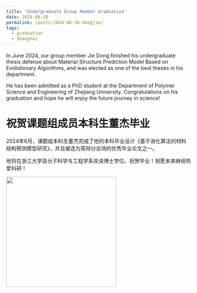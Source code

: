 ```yaml
---
title: 'Undergraduate Group Member Graduation'
date: 2024-06-30
permalink: /posts/2024-06-30-dongjie/
tags:
  - graduation
  - Shanghai
---
```


In June 2024, our group member Jie Dong finished his undergraduate thesis defense about 
Material Structure Prediction Model Based on Evolutionary Algorithms, and was elected as one of the best theses in his department.

He has been admitted as a PhD student at the Department of Polymer Science and Engineering of Zhejiang University. 
Congratulations on his graduation and hope he will enjoy the future journey in science!

祝贺课题组成员本科生董杰毕业
======

2024年6月，课题组本科生董杰完成了他的本科毕业设计《基于进化算法的材料结构预测模型研究》，并且被选为答辩分会场的优秀毕业论文之一。

他将在浙江大学高分子科学与工程学系攻读博士学位。祝贺毕业！祝愿未来继续热爱科研！

<image align="left" height="300" src="/images/people/dongjie.jpeg"></image>
